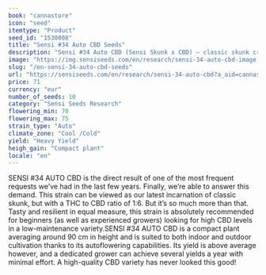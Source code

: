 ```yaml
---
book: "cannastore"
icon: "seed"
itemtype: "Product"
seed_id: "1530008"
title: "Sensi #34 Auto CBD Seeds"
description: "Sensi #34 Auto CBD (Sensi Skunk x CBD) – classic skunk crossed with a premium CBD cultivar for success at any experience level. Buy Sensi #34 seeds here."
image: "https://img.sensiseeds.com/en/research/sensi-34-auto-cbd-image.png"
slug: "/en-sensi-34-auto-cbd-seeds"
url: "https://sensiseeds.com/en/research/sensi-34-auto-cbd?a_aid=cannastore"
price: 71
currency: "eur"
number_of_seeds: 10
category: "Sensi Seeds Research"
flowering_min: 70
flowering_max: 75
strain_type: "Auto"
climate_zone: "Cool /Cold"
yield: "Heavy Yield"
heigh_gain: "Compact plant"
locale: "en"
---
```

SENSI #34 AUTO CBD is the direct result of one of the most frequent requests we’ve had in the last few years. Finally, we’re able to answer this demand. This strain can be viewed as our latest incarnation of classic skunk, but with a THC to CBD ratio of 1:6. But it’s so much more than that. Tasty and resilient in equal measure, this strain is absolutely recommended for beginners (as well as experienced growers) looking for high CBD levels in a low-maintenance variety.SENSI #34 AUTO CBD is a compact plant averaging around 90 cm in height and is suited to both indoor and outdoor cultivation thanks to its autoflowering capabilities. Its yield is above average however, and a dedicated grower can achieve several yields a year with minimal effort. A high-quality CBD variety has never looked this good!
